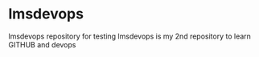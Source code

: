 # lmsdevops
lmsdevops repository for testing
lmsdevops is my 2nd repository to learn GITHUB and devops

